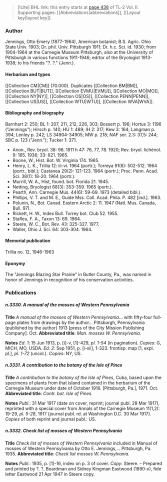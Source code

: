 > [!cite] BHL link: this entry starts at [page 438](https://www.biodiversitylibrary.org/item/103253#page/464/mode/1up) of TL-2 Vol. II.
> Supporting pages: [[Abbreviations|abbreviations]], [[Layout key|layout key]].

### Author

Jennings, Otto Emery (1877-1964), American botanist; B.S. Agric. Ohio State Univ. 1903; Dr. phil. Univ. Pittsburgh 1911; Dr. h.c. Sci. id. 1930; from 1904-1964 at the Carnegie Museum Pittsburgh, also at the University of Pittsburgh in various functions 1911-1946; edrtor of the Bryologist 1913-1938; to his friends "?. ?." (*Jenn.*).

#### Herbarium and types

[[Collection CM|CM]] (70.000). Duplicates [[Collection BM|BM]], [[Collection BUT|BUT]], [[Collection EVMU|EVMU]], [[Collection MO|MO]], [[Collection NY|NY]], [[Collection OS|OS]], [[Collection PENN|PENN]], [[Collection US|US]], [[Collection WTU|WTU]], [[Collection WVA|WVA]].

#### Bibliography and biography

Barnhart 2: 250; BL 1: 207, 211, 212, 226, 303; Bossert p. 196; Hortus 3: 1196 ("Jennings"); Hirsch p. 140; HU 1: 489; IH 2: 317; Kew 3: 164; Langman p. 394; Lenley p. 242; LS 34904-34905; MW p. 218; NAF ser. 2.3: 37,5: 244; SBC p. 123 ("Jenn."); Tucker 1: 371.
- Anon., Rev. bryol. 38: 96. 1911 h 47: 76, 77, 78. 1920; Rev. bryol. lichénol. 9: 165. 1936; 33: 621. 1965.
- Boone, W., Hist. Bot. W. Virginia 174. 1965.
- Henry, L. K., Trillia 12: iii-vi. 1964 (portr.); Torreya 91(6): 502-512. 1964 (portr., bibl.); Castanea 29(2): 121-123. 1964 (portr.); Proc. Penn. Acad. Sci. 38(1): 18-20. 1964 (portr.).
- Murrill, W. A., Hist, found. bot. Florida 21. 1945.
- Netting, Bryologist 68(3): 353-359. 1965 (portr.).
- Pearth, Ann. Carnegie Mus. 44(6): 59-69. 1973 (detailed bibl.).
- Phillips, V. T. and M. E., Guide Mss. Coll. Acad. Phila. P. 482 \[ind.\]. 1963.
- Polunin, N., Bot. Canad. Eastern Arctic 2: 11. 1947 (Natl. Mus. Canada, Bull. 97).
- Rickett, H. W., Index Bull. Torrey bot. Club 52. 1955.
- Stafleu, F. A., Taxon 13: 69. 1964.
- Steere, W. C., Bot. Rev. 43: 325-327. 1977.
- Waller, Ohio J. Sci. 64: 303-304. 1964.

#### Memorial publication

Trillia no. 12, 1946-1963

#### Eponymy

The "Jennings Blazing Star Prairie" in Butler County, Pa., was named in honor of Jennings in recognition of his conservation activities.

### Publications

##### n.3330. A manual of the mosses of Western Pennsylvania

**Title**
*A manual of the mosses of Western Pennsylvania*... with fifty-four full-page plates from drawings by the author... Pittsburgh, Pennsylvania (published by the author) 1913 \[press of the City Mission Publishing Company\]. Oct.
**Abbreviated title**: *Man. mosses W. Pennsylvania*.

**Notes**
*Ed. 1*: 15 Jun 1913, p. \[i\]-v, \[1\]-429, *pl. 1-54* (in pagination). *Copies*: G, MICH, MO, USDA.
*Ed. 2*: Sep 1951, p. \[i-xii\], 1-323. frontisp. map \[1, expl. pl.\], *pl. 1-72* (uncol.). *Copies*: NY, US.

##### n.3331. A contribution to the botany of the Isle of Pines

**Title**
*A contribution to the botany of the Isle of Pines*, Cuba, based upon the specimens of plants from that island contained in the herbarium of the Carnegie Museum under date of October 1916. \[Pittsburgh, Pa.\], 1971. Oct.
**Abbreviated title**: *Contr. bot. Isle of Pines*.

**Notes**
*Publ*.: 31 Mar 1917 (date on cover, reprint; journal publ. 28 Mar 1917), reprinted with a special cover from Annals of the Carnegie Museum 11(1,2): 19-29, *pl. 5-28*, 1917 (journal publ. rd. at Washington D.C. 30 Mar 1917). *Copies* of both reprint and journal publ.: US.

##### n.3332. Check list of mosses of Western Pennsylvania

**Title**
*Check list of mosses of Western Pennsylvania* included in Manual of mosses of Western Pennsylvania by Otto E. Jennings,... Pittsburgh, Pa. 1935.
**Abbreviated title**: *Check list mosses W. Pennsylvania*.

**Notes**
*Publ*.: 1935, p. \[1\]-16, index on p. 3 of cover. *Copy*: Steere. – Prepared and printed by ?. ?. Boardman and Sidney Kingman Eastwood (1890-x), fide letter Eastwood 21 Apr 1947 in Steere copy.

